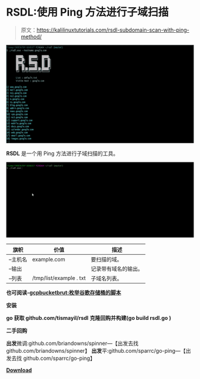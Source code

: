 # RSDL:使用 Ping 方法进行子域扫描

> 原文：<https://kalilinuxtutorials.com/rsdl-subdomain-scan-with-ping-method/>

[![RSDL : Subdomain Scan With Ping Method](img/259d4745245f8de010a3a79fd7d3c1da.png "RSDL : Subdomain Scan With Ping Method")](https://1.bp.blogspot.com/-N0acO-1ZnLE/Xc0HfO3_TsI/AAAAAAAADak/pdgXAhJ-h48U2_0PUTIB7OmzLDUMmEiZQCLcBGAsYHQ/s1600/RSDL%2B%25281%2529.png)

**RSDL** 是一个用 Ping 方法进行子域扫描的工具。

![](img/388a6fe0645c8695a1aa53c3b77344a3.png)

| 旗帜 | 价值 | 描述 |
| --- | --- | --- |
| –主机名 | example.com | 要扫描的域。 |
| –输出 |  | 记录带有域名的输出。 |
| –列表 | /tmp/list/example . txt | 子域名列表。 |

**也可阅读-[gcpbucketbrut:枚举谷歌存储桶的脚本](https://kalilinuxtutorials.com/gcpbucketbrute-enumerate-google-storage-buckets/)**

**安装**

**go 获取 github.com/tismayil/rsdl**
**克隆回购并构建(go build rsdl.go )**

**二手回购**

**出发**微调:github.com/briandowns/spinner—【出发去找 github.com/briandowns/spinner】
**出发**平:github.com/sparrc/go-ping—【出发去找 github.com/sparrc/go-ping】

[**Download**](https://github.com/tismayil/rsdl)